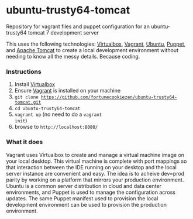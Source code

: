 # ubuntu-trusty64-tomcat
Repository for vagrant files and puppet configuration for an ubuntu-trusty64 tomcat 7 development server

This uses the following technologies: <a href=https://www.virtualbox.org/>Virtualbox</a>, <a href=https://www.vagrantup.com/>Vagrant</a>, <a href=http://www.ubuntu.com/server>Ubuntu</a>, <a href=https://puppetlabs.com>Puppet</a>, and <a href=http://tomcat.apache.org/>Apache Tomcat</a> to create a local development environment without needing to know all the messy details. Because coding.

<h3>Instructions</h3>

1.  Install <a href=https://www.virtualbox.org/>Virtualbox</a>
2.  Ensure <a href=https://www.vagrantup.com/>Vagrant</a> is installed on your machine
3.  <code>git clone https://github.com/fortunecookiezen/ubuntu-trusty64-tomcat.git</code>
4.  <code>cd ubuntu-trusty64-tomcat</code>
5.  <code>vagrant up</code> (no need to do a <code>vagrant init</code>)
6.  browse to <code>http://localhost:8080/</code>

<h3>What it does</h3>
Vagrant uses Virtualbox to create and manage a virtual machine image on your local desktop. This virtual machine is complete with port mappings so that interaction between the IDE running on your desktop and the local server instance are convenient and easy. The idea is to acheive dev=prod parity by working on a platform that mirrors your production environment. Ubuntu is a common server distribution in cloud and data center environments, and Puppet is used to manage the configuration across updates. The same Puppet manifest used to provision the local development environment can be used to provision the production environment.
